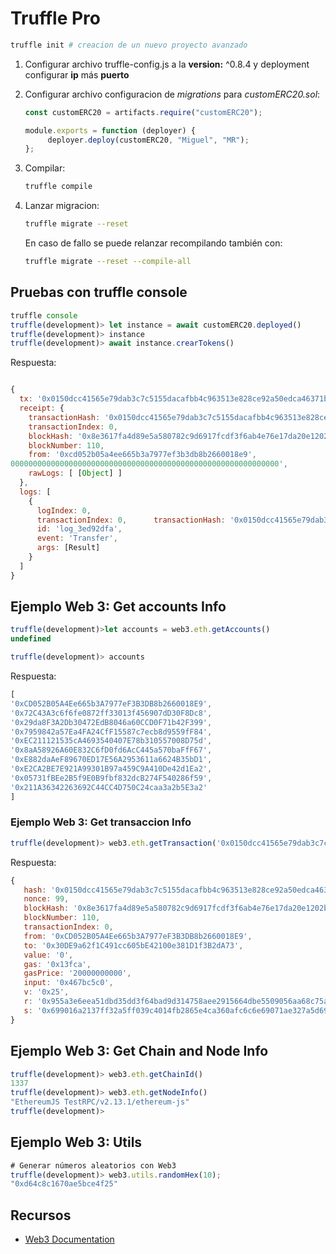 # Truffle Pro

```bash
truffle init # creacion de un nuevo proyecto avanzado
```

1. Configurar archivo truffle-config.js a la **version:** ^0.8.4 y deployment configurar **ip** más **puerto**
2. Configurar archivo configuracion de _migrations_ para _customERC20.sol_:

   ```JavaScript
   const customERC20 = artifacts.require("customERC20");

   module.exports = function (deployer) {
        deployer.deploy(customERC20, "Miguel", "MR");
   };
   ```

3. Compilar:

   ```bash
   truffle compile
   ```

4. Lanzar migracion:

   ```bash
   truffle migrate --reset
   ```

   En caso de fallo se puede relanzar recompilando también con:

   ```bash
   truffle migrate --reset --compile-all
   ```

## Pruebas con truffle console

```JavasCript
truffle console
truffle(development)> let instance = await customERC20.deployed()
truffle(development)> instance
truffle(development)> await instance.crearTokens()
```

Respuesta:

```JavaScript

{
  tx: '0x0150dcc41565e79dab3c7c5155dacafbb4c963513e828ce92a50edca46371b7a',
  receipt: {
    transactionHash: '0x0150dcc41565e79dab3c7c5155dacafbb4c963513e828ce92a50edca46371b7a',
    transactionIndex: 0,
    blockHash: '0x8e3617fa4d89e5a580782c9d6917fcdf3f6ab4e76e17da20e1202be1623ec230',
    blockNumber: 110,
    from: '0xcd052b05a4ee665b3a7977ef3b3db8b2660018e9',
000000000000000000000000000000000000000000000000000000000000',
    rawLogs: [ [Object] ]
  },
  logs: [
    {
      logIndex: 0,
      transactionIndex: 0,      transactionHash: '0x0150dcc41565e79dab3c7c5155dacafbb4c963513e828ce92a50edca46371b7a',        blockHash: '0x8e3617fa4d89e5a580782c9d6917fcdf3f6ab4e76e17da20e1202be1623ec230',              blockNumber: 110,      address: '0x30DE9a62f1C491cc605bE42100e381D1f3B2dA73',      type: 'mined',
      id: 'log_3ed92dfa',
      event: 'Transfer',
      args: [Result]
    }
  ]
}
```

## Ejemplo Web 3: Get accounts Info

```JavasCript
truffle(development)>let accounts = web3.eth.getAccounts()
undefined
```

```JavasCript
truffle(development)> accounts
```

Respuesta:

```JavaScript
[
'0xCD052B05A4Ee665b3A7977eF3B3DB8b2660018E9',
'0x72C43A3c6f6fe0872ff33013f456907dD30F8Dc8',
'0x29da8F3A2Db30472EdB8046a60CCD0F71b42F399',
'0x7959842a57Ea4FA24CfF15587c7ecb8d9559fF84',
'0xEC211121535cA4693540407E78b310557008D75d',
'0x8aA58926A60E832C6fD0fd6AcC445a570baFfF67',
'0xE882daAeF89670ED17E56A2953611a6624B35bD1',
'0xE2CA2BE7E921A99301B97a459C9A410De42d1Ea2',
'0x05731fBEe2B5f9E0B9fbf832dcB274F540286f59',
'0x211A36342263692C44CC4D750C24caa3a2b5E3a2'
]
```

### Ejemplo Web 3: Get transaccion Info

```JavasCript
truffle(development)> web3.eth.getTransaction('0x0150dcc41565e79dab3c7c5155dacafbb4c963513e828ce92a50edca46371b7a')
```

Respuesta:

```JavaScript
{
   hash: '0x0150dcc41565e79dab3c7c5155dacafbb4c963513e828ce92a50edca46371b7a',
   nonce: 99,
   blockHash: '0x8e3617fa4d89e5a580782c9d6917fcdf3f6ab4e76e17da20e1202be1623ec230',
   blockNumber: 110,
   transactionIndex: 0,
   from: '0xCD052B05A4Ee665b3A7977eF3B3DB8b2660018E9',
   to: '0x30DE9a62f1C491cc605bE42100e381D1f3B2dA73',
   value: '0',
   gas: '0x13fca',
   gasPrice: '20000000000',
   input: '0x467bc5c0',
   v: '0x25',
   r: '0x955a3e6eea51dbd35dd3f64bad9d314758aee2915664dbe5509056aa68c75a0c',
   s: '0x699016a2137ff32a5ff039c4014fb2865e4ca360afc6c6e69071ae327a5d6909'
}
```

## Ejemplo Web 3: Get Chain and Node Info

```JavasCript
truffle(development)> web3.eth.getChainId()
1337
truffle(development)> web3.eth.getNodeInfo()
"EthereumJS TestRPC/v2.13.1/ethereum-js"
truffle(development)>
```

## Ejemplo Web 3: Utils

```JavaScript
# Generar números aleatorios con Web3
truffle(development)> web3.utils.randomHex(10);
"0xd64c8c1670ae5bce4f25"
```

## Recursos

- [Web3 Documentation](https://web3js.readthedocs.io/en/v1.8.1/)
